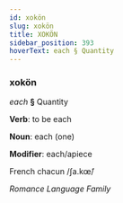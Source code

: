 ```yaml
---
id: xokön
slug: xokön
title: XOKÖN
sidebar_position: 393
hoverText: each § Quantity
---
```


### xokön

*each* **§** Quantity

**Verb**: to be each

**Noun**: each (one)

**Modifier**: each/apiece

French chacun /ʃa.kœ̃/

*Romance Language Family*